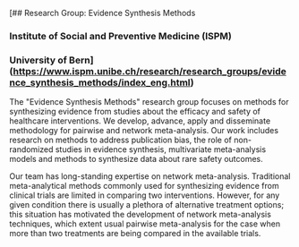 [## Research Group: Evidence Synthesis Methods
### Institute of Social and Preventive Medicine (ISPM)
### University of Bern](https://www.ispm.unibe.ch/research/research_groups/evidence_synthesis_methods/index_eng.html)

The "Evidence Synthesis Methods" research group focuses on methods for synthesizing evidence from studies about the efficacy and safety of healthcare interventions. We develop, advance, apply and disseminate methodology for pairwise and network meta-analysis. Our work includes research on methods to address publication bias, the role of non-randomized studies in evidence synthesis, multivariate meta-analysis models and methods to synthesize data about rare safety outcomes. 

Our team has long-standing expertise on network meta-analysis. Traditional meta-analytical methods commonly used for synthesizing evidence from clinical trials are limited in comparing two interventions. However, for any given condition there is usually a plethora of alternative treatment options; this situation has motivated the development of network meta-analysis techniques, which extent usual pairwise meta-analysis for the case when more than two treatments are being compared in the available trials.
